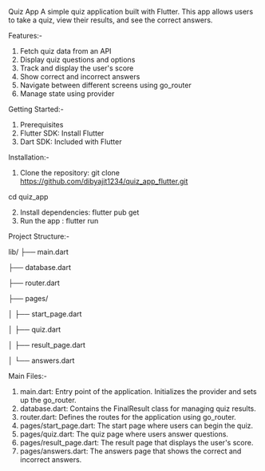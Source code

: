 Quiz App
A simple quiz application built with Flutter. This app allows users to take a quiz, view their results, and see the correct answers.

Features:-

1. Fetch quiz data from an API
2. Display quiz questions and options
3. Track and display the user's score
4. Show correct and incorrect answers
5. Navigate between different screens using go_router
6. Manage state using provider

Getting Started:-

1. Prerequisites
2. Flutter SDK: Install Flutter
3. Dart SDK: Included with Flutter

Installation:-

1. Clone the repository: git clone https://github.com/dibyajit1234/quiz_app_flutter.git

cd quiz_app

2. Install dependencies: flutter pub get
3. Run the app : flutter run

Project Structure:-

lib/
├── main.dart

├── database.dart

├── router.dart

├── pages/

│   ├── start_page.dart

│   ├── quiz.dart

│   ├── result_page.dart

│   └── answers.dart

Main Files:-

1. main.dart: Entry point of the application. Initializes the provider and sets up the go_router.
2. database.dart: Contains the FinalResult class for managing quiz results.
3. router.dart: Defines the routes for the application using go_router.
4. pages/start_page.dart: The start page where users can begin the quiz.
5. pages/quiz.dart: The quiz page where users answer questions.
6. pages/result_page.dart: The result page that displays the user's score.
7. pages/answers.dart: The answers page that shows the correct and incorrect answers.


